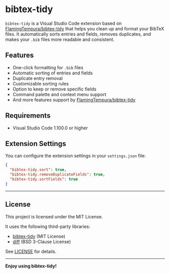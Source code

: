 # bibtex-tidy

`bibtex-tidy` is a Visual Studio Code extension based on [FlamingTempura/bibtex-tidy](https://github.com/FlamingTempura/bibtex-tidy/) that helps you clean up and format your BibTeX files. It automatically sorts entries and fields, removes duplicates, and makes your `.bib` files more readable and consistent.

## Features

- One-click formatting for `.bib` files
- Automatic sorting of entries and fields
- Duplicate entry removal
- Customizable sorting rules
- Option to keep or remove specific fields
- Command palette and context menu support
- And more features support by [FlamingTempura/bibtex-tidy](https://github.com/FlamingTempura/bibtex-tidy/)

## Requirements

- Visual Studio Code 1.100.0 or higher

## Extension Settings

You can configure the extension settings in your `settings.json` file:

```json
{
  "bibtex-tidy.sort": true,
  "bibtex-tidy.removeDuplicateFields": true,
  "bibtex-tidy.sortFields": true
}
```

---

## License

This project is licensed under the MIT License.

It uses the following third-party libraries:

- [bibtex-tidy](https://github.com/FlamingTempura/bibtex-tidy) (MIT License)
- [diff](https://github.com/kpdecker/jsdiff) (BSD 3-Clause License)

See [LICENSE](./LICENSE) for details.

---

**Enjoy using bibtex-tidy!**

